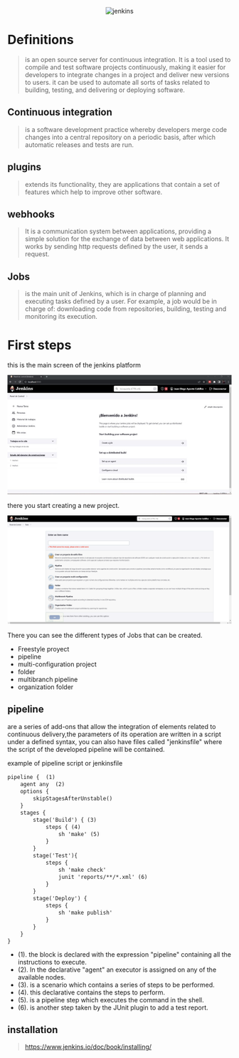 <div>
<p style = 'text-align:center;'>
<img src="https://www.jenkins.io/images/logo-title-opengraph.png" alt="jenkins" width="600px">
</p>
</div>

# Definitions
>is an open source server for continuous integration. It is a tool used to compile and test software projects continuously, making it easier for developers to integrate changes in a project and deliver new versions to users. it can be used to automate all sorts of tasks related to building, testing, and delivering or deploying software.


## Continuous integration
>is a software development practice whereby developers merge code changes into a central repository on a periodic basis, after which automatic releases and tests are run. 

## plugins

> extends its functionality, they are applications that contain a set of features which help to improve other software.
 
 ## webhooks
>It is a communication system between applications, providing a simple solution for the exchange of data between web applications.
It works by sending http requests defined by the user, it sends a request.

## Jobs
>is the main unit of Jenkins, which is in charge of planning and executing tasks defined by a user. For example, a job would be in charge of: downloading code from repositories, building, testing and monitoring its execution.

# First steps
this is the main screen of the jenkins platform
<div>
<p style = 'text-align:center;'>
<img src="https://raw.githubusercontent.com/jdiego16/Diccionario-DevOps/Feature/images/Jenkins/Imagen1.jpg" alt="jenkins" width="600px">
</p>
</div>
there you start creating a new project.

<div>
<p style = 'text-align:center;'>
<img src="https://github.com/jdiego16/Diccionario-DevOps/blob/Feature/images/Jenkins/new%20task.png?raw=true" alt="jenkins" width="600px">
</p>
</div>

There you can see the different types of Jobs that can be created.

* Freestyle proyect
* pipeline
* multi-configuration project
* folder
* multibranch pipeline
* organization folder


## pipeline
are a series of add-ons that allow the integration of elements related to continuous delivery,the parameters of its operation are written in a script under a defined syntax, you can also have files called "jenkinsfile" where the script of the developed pipeline will be contained.

example of pipeline script or jenkinsfile


<pre><code>pipeline {  (1)
    agent any  (2)
    options {
        skipStagesAfterUnstable()
    }
    stages {
        stage('Build') { (3)
            steps { (4)
                sh 'make' (5) 
            }
        }
        stage('Test'){
            steps {
                sh 'make check'
                junit 'reports/**/*.xml' (6)
            }
        }
        stage('Deploy') {
            steps {
                sh 'make publish'
            }
        }
    }
}
</code></pre>

* (1). the block is declared with the expression "pipeline" containing all the instructions to execute.
* (2). In the declarative "agent" an executor is assigned on any of the available nodes.
* (3). is a scenario which contains a series of steps to be performed.
* (4). this declarative contains the steps to perform.
* (5). is a pipeline step which executes the command in the shell.
* (6). is another step taken by the JUnit plugin to add a test report.
## installation
>https://www.jenkins.io/doc/book/installing/


